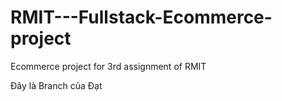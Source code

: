 
# RMIT---Fullstack-Ecommerce-project
Ecommerce project for 3rd assignment of RMIT

Đây là Branch của Đạt
